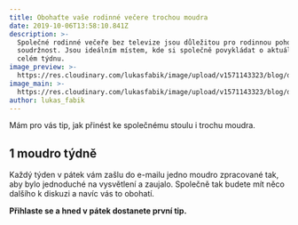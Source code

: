 ```yaml
---
title: Obohaťte vaše rodinné večere trochou moudra
date: 2019-10-06T13:58:10.841Z
description: >-
  Společné rodinné večeře bez televize jsou důležitou pro rodinnou pohodu a
  soudržnost. Jsou ideálním místem, kde si společně povykládat o aktuálním dni i
  celém týdnu.
image_preview: >-
  https://res.cloudinary.com/lukasfabik/image/upload/v1571143323/blog/dinner-thumb.jpg
image_main: >-
  https://res.cloudinary.com/lukasfabik/image/upload/v1571143323/blog/dinner-main.jpg
author: lukas_fabik
---
```

Mám pro vás tip, jak přinést ke společnému stoulu i trochu moudra.



## 1 moudro týdně

Každý týden v pátek vám zašlu do e-mailu jedno moudro zpracované tak, aby bylo jednoduché na vysvětlení a zaujalo. Společně tak budete mít něco dalšího k diskuzi a navíc vás to obohatí.

**Přihlaste se a hned v pátek dostanete první tip.**

<script charset="utf-8" type="text/javascript" src="//js.hsforms.net/forms/shell.js"></script>

<script>
  hbspt.forms.create({
	portalId: "5560121",
	formId: "f8a77c4b-5a03-4bf7-9f4f-04c4b5b8962d"
});
</script>
